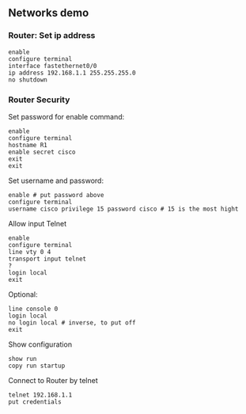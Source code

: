 ## Networks demo ##

### Router: Set ip address ###
```
enable
configure terminal
interface fastethernet0/0
ip address 192.168.1.1 255.255.255.0
no shutdown
```


### Router Security ###
Set password for enable command:
```
enable
configure terminal
hostname R1
enable secret cisco
exit
exit
```

Set username and password:
```
enable # put password above
configure terminal
username cisco privilege 15 password cisco # 15 is the most hight
```

Allow input Telnet
```
enable
configure terminal
line vty 0 4
transport input telnet
?
login local
exit
```

Optional:
```
line console 0
login local
no login local # inverse, to put off
exit
```

Show configuration
```
show run
copy run startup
```

Connect to Router by telnet
```
telnet 192.168.1.1
put credentials
```
